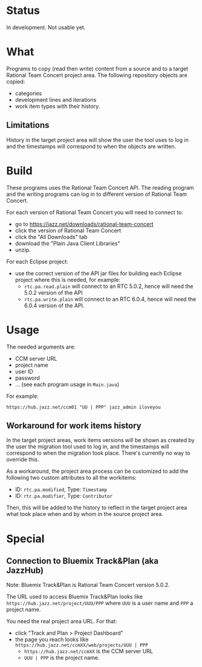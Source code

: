 # Status

In development. Not usable yet.

# What

Programs to copy (read then write) content from a source and to a target Rational Team Concert project area. The following repository objects are copied:

- categories
- development lines and iterations
- work item types with their history.

## Limitations

History in the target project area will show the user the tool uses to log in and the timestamps will correspond to when the objects are written.

# Build

These programs uses the Rational Team Concert API. The reading program and the writing programs can log in to different version of Rational Team Concert.

For each version of Rational Team Concert you will need to connect to:

- go to <https://jazz.net/downloads/rational-team-concert>
- click the version of Rational Team Concert
- click the "All Downloads" tab
- download the "Plain Java Client Libraries"
- unzip.

For each Eclipse project:

- use the correct version of the API jar files for building each Eclipse project where this is needed, for example:
  - `rtc.pa.read.plain` will connect to an RTC 5.0.2, hence will need the 5.0.2 version of the API
  - `rtc.pa.write.plain` will connect to an RTC 6.0.4, hence will need the 6.0.4 version of the API.
  

# Usage

The needed arguments are:

- CCM server URL
- project name
- user ID
- password
- ... (see each program usage in `Main.java`)

For example:

`https://hub.jazz.net/ccm01 "UU | PPP" jazz_admin iloveyou`

## Workaround for work items history

In the target project areas, work items versions will be shown as created by the user the migration tool used to log in, and the timestamps will correspond to when the migration took place.
There's currently no way to override this.

As a workaround, the project area process can be customized to add the following two custom attributes to all the workitems:

- ID: `rtc.pa.modified`, Type: `Timestamp`
- ID: `rtc.pa.modifier`, Type: `Contributor`

Then, this will be added to the history to reflect in the target project area what took place when and by whom in the source project area.

# Special

## Connection to Bluemix Track&Plan (aka JazzHub)

Note: Bluemix Track&Plan is Rational Team Concert version 5.0.2.

The URL used to access Bluemix Track&Plan looks like `https://hub.jazz.net/project/UUU/PPP` where `UUU` is a user name and `PPP` a project name.

You need the real project area URL. For that:

- click "Track and Plan > Project Dashboard"
- the page you reach looks like `https://hub.jazz.net/ccmXX/web/projects/UUU | PPP`
  - `https://hub.jazz.net/ccmXX` is the CCM server URL
  - `UUU | PPP` is the project name.
  
